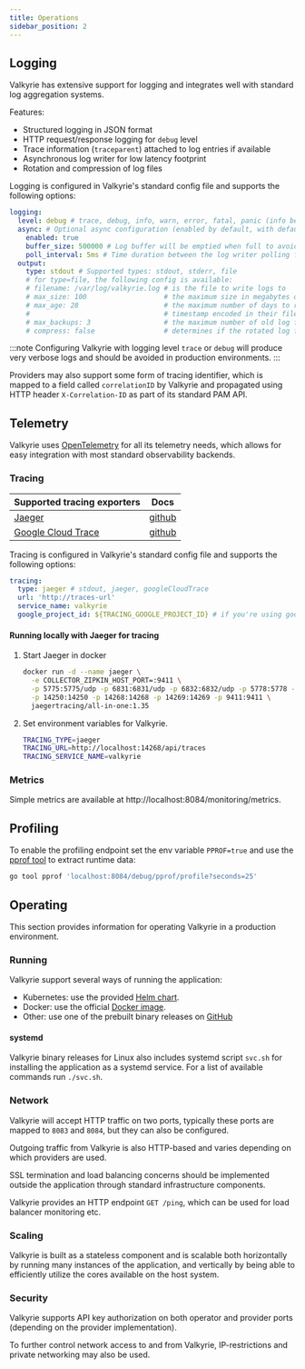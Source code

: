 ```yaml
---
title: Operations
sidebar_position: 2
---
```


## Logging

Valkyrie has extensive support for logging and integrates well with standard log aggregation systems.

Features:
- Structured logging in JSON format
- HTTP request/response logging for `debug` level
- Trace information (`traceparent`) attached to log entries if available
- Asynchronous log writer for low latency footprint
- Rotation and compression of log files

Logging is configured in Valkyrie's standard config file and supports the following options:

```yaml
logging:
  level: debug # trace, debug, info, warn, error, fatal, panic (info being default)
  async: # Optional async configuration (enabled by default, with default values)
    enabled: true
    buffer_size: 500000 # Log buffer will be emptied when full to avoid blocking producers
    poll_interval: 5ms # Time duration between the log writer polling for new events
  output:
    type: stdout # Supported types: stdout, stderr, file
    # for type=file, the following config is available:
    # filename: /var/log/valkyrie.log # is the file to write logs to
    # max_size: 100                   # the maximum size in megabytes of the log file before it gets rotated
    # max_age: 28                     # the maximum number of days to retain old log files based on the
    #                                 # timestamp encoded in their filename
    # max_backups: 3                  # the maximum number of old log files to retain
    # compress: false                 # determines if the rotated log files should be compressed using gzip
```

:::note
Configuring Valkyrie with logging level `trace` or `debug` will produce very verbose logs and should be avoided
in production environments.
:::

Providers may also support some form of tracing identifier, which is mapped to a field called `correlationID` by
Valkyrie and propagated using HTTP header `X-Correlation-ID` as part of its standard PAM API.

## Telemetry

Valkyrie uses [OpenTelemetry](https://opentelemetry.io/docs/concepts/what-is-opentelemetry/) for all its telemetry 
needs, which allows for easy integration with most standard observability backends.

### Tracing

| Supported tracing exporters                          | Docs                                                                                    |
|------------------------------------------------------|-----------------------------------------------------------------------------------------|
| [Jaeger](https://www.jaegertracing.io/)              | [github](https://github.com/open-telemetry/opentelemetry-go/tree/main/exporters/jaeger) |
| [Google Cloud Trace](https://cloud.google.com/trace) | [github](https://github.com/GoogleCloudPlatform/opentelemetry-operations-go)            |

Tracing is configured in Valkyrie's standard config file and supports the following options: 

```yaml
tracing:
  type: jaeger # stdout, jaeger, googleCloudTrace
  url: 'http://traces-url'
  service_name: valkyrie
  google_project_id: ${TRACING_GOOGLE_PROJECT_ID} # if you're using googleCloudTrace
```

#### Running locally with Jaeger for tracing
1. Start Jaeger in docker
    ```bash
    docker run -d --name jaeger \
      -e COLLECTOR_ZIPKIN_HOST_PORT=:9411 \
      -p 5775:5775/udp -p 6831:6831/udp -p 6832:6832/udp -p 5778:5778 -p 16686:16686 \
      -p 14250:14250 -p 14268:14268 -p 14269:14269 -p 9411:9411 \
      jaegertracing/all-in-one:1.35
    ```
2. Set environment variables for Valkyrie.
    ```bash
    TRACING_TYPE=jaeger
    TRACING_URL=http://localhost:14268/api/traces
    TRACING_SERVICE_NAME=valkyrie
    ```

### Metrics

Simple metrics are available at http://localhost:8084/monitoring/metrics.

## Profiling

To enable the profiling endpoint set the env variable `PPROF=true` and use the [pprof tool](https://github.com/google/pprof)
to extract runtime data:
```bash
go tool pprof 'localhost:8084/debug/pprof/profile?seconds=25'
```

## Operating

This section provides information for operating Valkyrie in a production environment.

### Running

Valkyrie support several ways of running the application:

* Kubernetes: use the provided [Helm chart](helm).
* Docker: use the official [Docker image](docker).
* Other: use one of the prebuilt binary releases on [GitHub](https://github.com/valkyrie-fnd/valkyrie/releases)

#### systemd

Valkyrie binary releases for Linux also includes systemd script `svc.sh` for installing the application
as a systemd service. For a list of available commands run `./svc.sh`.

### Network

Valkyrie will accept HTTP traffic on two ports, typically these ports are mapped to `8083` and `8084`, but they can
also be configured.

Outgoing traffic from Valkyrie is also HTTP-based and varies depending on which providers are used.

SSL termination and load balancing concerns should be implemented outside the application through standard
infrastructure components.

Valkyrie provides an HTTP endpoint `GET /ping`, which can be used for load balancer monitoring etc.

### Scaling

Valkyrie is built as a stateless component and is scalable both horizontally by running many instances of the
application, and vertically by being able to efficiently utilize the cores available on the host system.

### Security

Valkyrie supports API key authorization on both operator and provider ports (depending on the provider implementation).

To further control network access to and from Valkyrie, IP-restrictions and private networking may also
be used.